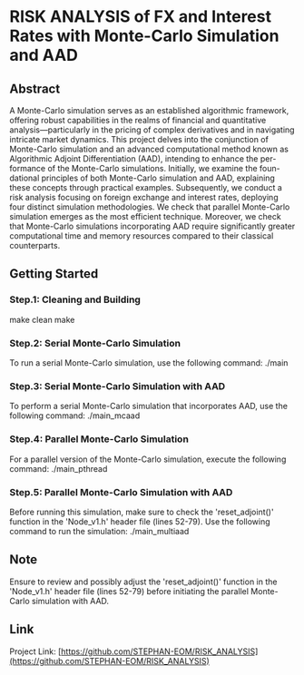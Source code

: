 # RISK ANALYSIS of FX and Interest Rates with Monte-Carlo Simulation and AAD

## Abstract
A Monte-Carlo simulation serves as an established algorithmic framework, offering robust capabilities in the realms of financial and quantitative analysis—particularly in the pricing of complex derivatives and in navigating intricate market dynamics. This project delves into the conjunction of Monte-Carlo simulation and an advanced computational method known as Algorithmic Adjoint Differentiation (AAD), intending to enhance the per- formance of the Monte-Carlo simulations. Initially, we examine the foun- dational principles of both Monte-Carlo simulation and AAD, explaining these concepts through practical examples. Subsequently, we conduct a risk analysis focusing on foreign exchange and interest rates, deploying four distinct simulation methodologies. We check that parallel Monte-Carlo simulation emerges as the most efficient technique. Moreover, we check that Monte-Carlo simulations incorporating AAD require significantly greater computational time and memory resources compared to their classical counterparts.


## Getting Started
### Step.1: Cleaning and Building
make clean
make

### Step.2: Serial Monte-Carlo Simulation
To run a serial Monte-Carlo simulation, use the following command:
./main

### Step.3: Serial Monte-Carlo Simulation with AAD
To perform a serial Monte-Carlo simulation that incorporates AAD, use the following command:
./main_mcaad

### Step.4: Parallel Monte-Carlo Simulation
For a parallel version of the Monte-Carlo simulation, execute the following command:
./main_pthread

### Step.5: Parallel Monte-Carlo Simulation with AAD
Before running this simulation, make sure to check the 'reset_adjoint()' function in the 'Node_v1.h' header file (lines 52-79). Use the following command to run the simulation:
./main_multiaad

## Note
Ensure to review and possibly adjust the 'reset_adjoint()' function in the 'Node_v1.h' header file (lines 52-79) before initiating the parallel Monte-Carlo simulation with AAD.

## Link
Project Link: [https://github.com/STEPHAN-EOM/RISK_ANALYSIS](https://github.com/STEPHAN-EOM/RISK_ANALYSIS)